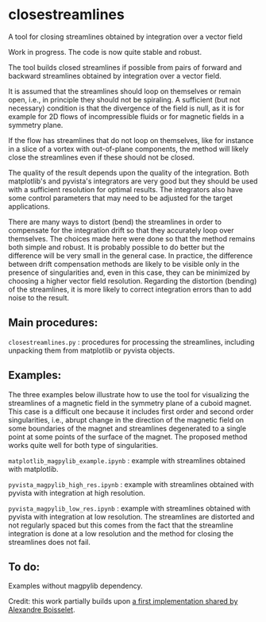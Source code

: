 # closestreamlines
A tool for closing streamlines obtained by integration over a vector field

Work in progress. The code is now quite stable and robust.

The tool builds closed streamlines if possible from pairs of forward and backward streamlines obtained by integration over a vector field.

It is assumed that the streamlines should loop on themselves or remain open, i.e., in principle they should not be spiraling. A sufficient (but not necessary) condition is that the divergence of the field is null, as it is for example for 2D flows of incompressible fluids or for magnetic fields in a symmetry plane.

If the flow has streamlines that do not loop on themselves, like for instance in a slice of a vortex with out-of-plane components, the method will likely close the streamlines even if these should not be closed.

The quality of the result depends upon the quality of the integration. Both matplotlib's and pyvista's integrators are very good but they should be used with a sufficient resolution for optimal results. The integrators also have some control parameters that may need to be adjusted for the target applications.

There are many ways to distort (bend) the streamlines in order to compensate for the integration drift so that they accurately loop over themselves. The choices made here were done so that the method remains both simple and robust. It is probably possible to do better but the difference will be very small in the general case. In practice, the difference between drift compensation methods are likely to be visible only in the presence of singularities and, even in this case, they can be minimized by choosing a higher vector field resolution. Regarding the distortion (bending) of the streamlines, it is more likely to correct integration errors than to add noise to the result.

## Main procedures:
`closestreamlines.py` : procedures for processing the streamlines, including unpacking them from matplotlib or pyvista objects.

## Examples:
The three examples below illustrate how to use the tool for visualizing the streamlines of a magnetic field in the symmetry plane of a cuboid magnet. This case is a difficult one because it includes first order and second order singularities, i.e., abrupt change in the direction of the magnetic field on some boundaries of the magnet and streamlines degenerated to a single point at some points of the surface of the magnet. The proposed method works quite well for both type of singularities.

`matplotlib_magpylib_example.ipynb` : example with streamlines obtained with matplotlib.

`pyvista_magpylib_high_res.ipynb` : example with streamlines obtained with pyvista with integration at high resolution.

`pyvista_magpylib_low_res.ipynb` : example with streamlines obtained with pyvista with integration at low resolution. The streamlines are distorted and not regularly spaced but this comes from the fact that the streamline integration is done at a low resolution and the method for closing the streamlines does not fail.

## To do: 
Examples without magpylib dependency.


Credit: this work partially builds upon [a first implementation shared by Alexandre Boisselet](https://github.com/magpylib/magpylib/issues/678#issuecomment-1806533202).
